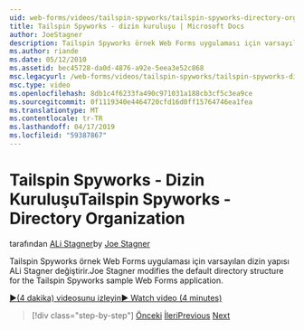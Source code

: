 ```yaml
---
uid: web-forms/videos/tailspin-spyworks/tailspin-spyworks-directory-organization
title: Tailspin Spyworks - dizin kuruluşu | Microsoft Docs
author: JoeStagner
description: Tailspin Spyworks örnek Web Forms uygulaması için varsayılan dizin yapısı ALi Stagner değiştirir.
ms.author: riande
ms.date: 05/12/2010
ms.assetid: bec45728-da0d-4876-a92e-5eea3e52c868
msc.legacyurl: /web-forms/videos/tailspin-spyworks/tailspin-spyworks-directory-organization
msc.type: video
ms.openlocfilehash: 8db1c4f6233fa490c971031a188cb3cf5c3ea9ce
ms.sourcegitcommit: 0f1119340e4464720cfd16d0ff15764746ea1fea
ms.translationtype: MT
ms.contentlocale: tr-TR
ms.lasthandoff: 04/17/2019
ms.locfileid: "59387867"
---
```

# <a name="tailspin-spyworks---directory-organization"></a><span data-ttu-id="6d116-103">Tailspin Spyworks - Dizin Kuruluşu</span><span class="sxs-lookup"><span data-stu-id="6d116-103">Tailspin Spyworks - Directory Organization</span></span>

<span data-ttu-id="6d116-104">tarafından [ALi Stagner](https://github.com/JoeStagner)</span><span class="sxs-lookup"><span data-stu-id="6d116-104">by [Joe Stagner](https://github.com/JoeStagner)</span></span>

<span data-ttu-id="6d116-105">Tailspin Spyworks örnek Web Forms uygulaması için varsayılan dizin yapısı ALi Stagner değiştirir.</span><span class="sxs-lookup"><span data-stu-id="6d116-105">Joe Stagner modifies the default directory structure for the Tailspin Spyworks sample Web Forms application.</span></span>

[<span data-ttu-id="6d116-106">&#9654;(4 dakika) videosunu izleyin</span><span class="sxs-lookup"><span data-stu-id="6d116-106">&#9654; Watch video (4 minutes)</span></span>](https://channel9.msdn.com/Blogs/ASP-NET-Site-Videos/tailspin-spyworks-directory-organization)

> [!div class="step-by-step"]
> <span data-ttu-id="6d116-107">[Önceki](tailspin-spyworks-intro-ui-and-edm.md)
> [İleri](tailspin-spyworks-category-menu.md)</span><span class="sxs-lookup"><span data-stu-id="6d116-107">[Previous](tailspin-spyworks-intro-ui-and-edm.md)
[Next](tailspin-spyworks-category-menu.md)</span></span>
